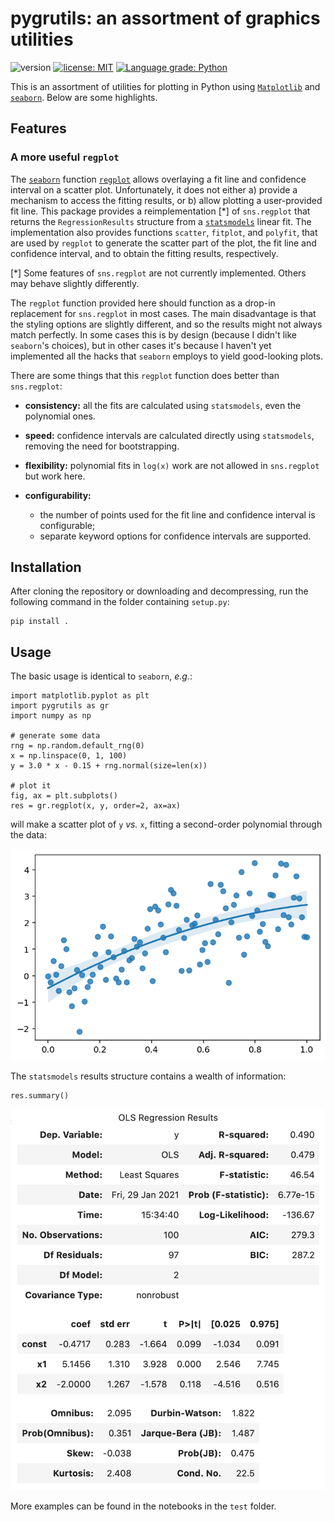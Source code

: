 # pygrutils: an assortment of graphics utilities

![version](https://img.shields.io/badge/version-v0.1.1-blue)
[![license: MIT](https://img.shields.io/badge/license-MIT-yellow.svg)](https://opensource.org/licenses/MIT)
[![Language grade: Python](https://img.shields.io/lgtm/grade/python/g/ttesileanu/pygrutils.svg)](https://lgtm.com/projects/g/ttesileanu/pygrutils/context:python)

This is an assortment of utilities for plotting in Python using [`Matplotlib`](https://matplotlib.org/) and [`seaborn`](https://seaborn.pydata.org/generated/seaborn.regplot.html?highlight=regplot#seaborn.regplot). Below are some highlights.

## Features

### A more useful `regplot`

The [`seaborn`](https://seaborn.pydata.org/) function [`regplot`](https://seaborn.pydata.org/generated/seaborn.regplot.html?highlight=regplot#seaborn.regplot) allows overlaying a fit line and confidence interval on a scatter plot. Unfortunately, it does not either a) provide a mechanism to access the fitting results, or b) allow plotting a user-provided fit line. This package provides a reimplementation [*] of `sns.regplot` that returns the `RegressionResults` structure from a [`statsmodels`](https://www.statsmodels.org/stable/index.html) linear fit. The implementation also provides functions `scatter`, `fitplot`, and `polyfit`, that are used by `regplot` to generate the scatter part of the plot, the fit line and confidence interval, and to obtain the fitting results, respectively.

[*] Some features of `sns.regplot` are not currently implemented. Others may behave slightly differently.

The `regplot` function provided here should function as a drop-in replacement for `sns.regplot` in most cases. The main disadvantage is that the styling options are slightly different, and so the results might not always match perfectly. In some cases this is by design (because I didn't like `seaborn`'s choices), but in other cases it's because I haven't yet implemented all the hacks that `seaborn` employs to yield good-looking plots.

There are some things that this `regplot` function does better than `sns.regplot`:

* **consistency:** all the fits are calculated using `statsmodels`, even the polynomial ones.
* **speed:** confidence intervals are calculated directly using `statsmodels`, removing the need for bootstrapping.
* **flexibility:** polynomial fits in `log(x)` work are not allowed in `sns.regplot` but work here.
* **configurability:**

  * the number of points used for the fit line and confidence interval is configurable;
  * separate keyword options for confidence intervals are supported.

## Installation

After cloning the repository or downloading and decompressing, run the following command in the folder containing `setup.py`:

    pip install .

## Usage

The basic usage is identical to `seaborn`, *e.g.*:

    import matplotlib.pyplot as plt
    import pygrutils as gr
    import numpy as np

    # generate some data
    rng = np.random.default_rng(0)
    x = np.linspace(0, 1, 100)
    y = 3.0 * x - 0.15 + rng.normal(size=len(x))

    # plot it
    fig, ax = plt.subplots()
    res = gr.regplot(x, y, order=2, ax=ax)

will make a scatter plot of `y` *vs.* `x`, fitting a second-order polynomial through the data:

![regplot example](img/regplot_example.png)

The `statsmodels` results structure contains a wealth of information:

    res.summary()

![regplot example stats](img/regplot_example_stats.png)

More examples can be found in the notebooks in the `test` folder.

